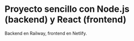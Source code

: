 # Proyecto sencillo con Node.js (backend) y React (frontend)
Backend en Railway, frontend en Netlify.
